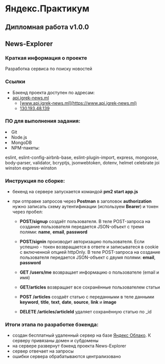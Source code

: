 # Яндекс.Практикум
  
## Дипломная работа v1.0.0
 
## News-Explorer

### Краткая информация о проекте

Разработка сервиса по поиску новостей

### Ссылки

- Бэкенд проекта доступен по адресам:
- [api.igrek-news.ml](https://api.igrek-news.ml)
  - [www.api.igrek-news.ml](https://www.api.igrek-news.ml)
  - [130.193.48.139](http://130.193.48.139/)

### ПО для выполнения задания:

<li>
Git
<li>
Node.js
<li>
MongoDB
<li>
NPM-пакеты:

eslint, eslint-config-airbnb-base, eslint-plugin-import, express, mongoose, body-parser, validator, bcryptjs, jsonwebtoken, dotenv, helmet celebrate joi winston express-winston
  

### Инструкция по сборке:
- бекенд на сервере запускается командой **pm2 start app.js**
- при отправке запросов через **Postman** в заголовок **authorization** нужно записать схему аутентификации (используем **Bearer**) и токен через пробел: 

  - **POST/signup** создаёт пользователя. В теле POST-запроса на создание пользователя передается JSON-объект с тремя полями: **name**, **email**, **password**
  - **POST/signin** производит авторизацию пользователя. Если успешно - токен возвращается в ответе и записыватеся в cookie с включенной опцией httpOnly. В теле POST-запроса на создание пользователя передается JSON-объект с двумя полями: **email**, **password**
  
  - **GET /users/me**  возвращает информацию о пользователе (email и имя)
  - **GET/articles** возвращает все сохранённые пользователем статьи
  - **POST /articles** создаёт статью с переданными в теле данными **keyword**, **title**, **text**, **date**, **source**, **link** и **image**
  - **DELETE /articles/articleId** удаляет сохранённую статью по _id
 
  
### Итоги этапа по разработке бэкенда:

- создан бесплатный удаленный сервер на базе [Яндекс Облако](https://cloud.yandex.ru). К серверу привязаны домен и субдомены
- на сервере развернут бэкенд проекта News-Explorer
- сервер отвечает на запросы
- ошибки сервера обрабатываются централизовано
